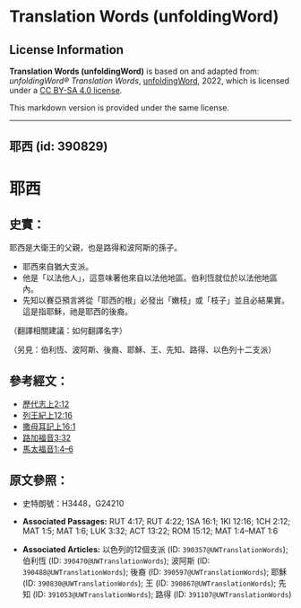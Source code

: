 # Translation Words (unfoldingWord)

## License Information

**Translation Words (unfoldingWord)** is based on and adapted from: _unfoldingWord® Translation Words_, [unfoldingWord](https://unfoldingword.org/utw), 2022, which is licensed under a [CC BY-SA 4.0 license](https://creativecommons.org/licenses/by-sa/4.0/legalcode.en).

This markdown version is provided under the same license.



--------------------------------

## 耶西 (id: 390829)

耶西
==

史實：
---

耶西是大衛王的父親，也是路得和波阿斯的孫子。

* 耶西來自猶大支派。
* 他是「以法他人」，這意味著他來自以法他地區。伯利恆就位於以法他地區內。
* 先知以賽亞預言將從「耶西的根」必發出「嫩枝」或「枝子」並且必結果實。這是指耶穌，祂是耶西的後裔。

（翻譯相關建議：如何翻譯名字）

（另見：伯利恆、波阿斯、後裔、耶穌、王、先知、路得、以色列十二支派）

參考經文：
-----

* [歷代志上2:12](https://ref.ly/1Chr2:12)
* [列王紀上12:16](https://ref.ly/1Kgs12:16)
* [撒母耳記上16:1](https://ref.ly/1Sam16:1)
* [路加福音3:32](https://ref.ly/Luke3:32)
* [馬太福音1:4–6](https://ref.ly/Matt1:4-Matt1:6)

原文參照：
-----

* 史特朗號：H3448，G24210

* **Associated Passages:** RUT 4:17; RUT 4:22; 1SA 16:1; 1KI 12:16; 1CH 2:12; MAT 1:5; MAT 1:6; LUK 3:32; ACT 13:22; ROM 15:12; MAT 1:4–MAT 1:6
* **Associated Articles:** 以色列的12個支派 (ID: `390357@UWTranslationWords`); 伯利恆 (ID: `390470@UWTranslationWords`); 波阿斯 (ID: `390488@UWTranslationWords`); 後裔 (ID: `390597@UWTranslationWords`); 耶穌 (ID: `390830@UWTranslationWords`); 王 (ID: `390867@UWTranslationWords`); 先知 (ID: `391053@UWTranslationWords`); 路得 (ID: `391107@UWTranslationWords`)

